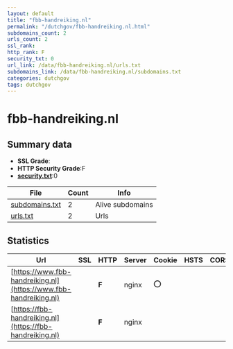 ```yaml
---
layout: default
title: "fbb-handreiking.nl"
permalink: "/dutchgov/fbb-handreiking.nl.html"
subdomains_count: 2
urls_count: 2
ssl_rank: 
http_rank: F
security_txt: 0
url_link: /data/fbb-handreiking.nl/urls.txt
subdomains_link: /data/fbb-handreiking.nl/subdomains.txt
categories: dutchgov
tags: dutchgov
---
```



# fbb-handreiking.nl
## Summary data


 - **SSL Grade**:
 - **HTTP Security Grade**:F
 - **[security.txt](https://www.digitaleoverheid.nl/nieuws/standaard-security-txt-nu-verplicht-voor-overheid/)**:0


| File       | Count | Info |
|------------|-------|------|
|[subdomains.txt](/DutchGovScope/data/fbb-handreiking.nl/subdomains.txt)|2|Alive subdomains|
|[urls.txt](/DutchGovScope/data/fbb-handreiking.nl/urls.txt)|2|Urls|


## Statistics


| Url | SSL | HTTP | Server | Cookie | HSTS | CORS | CTO | CSP | XFO | XXP | RP |FP| Tech |Title |
|--------|-------|-------|------|------|------|------|------|------|------|------|------|------|------|------|
|[https://www.fbb-handreiking.nl](https://www.fbb-handreiking.nl)| | **F**|nginx|:o: | | | | | | | :white_check_mark: | |Nginx PHP:8.2.26|Handboek Feminis...|
|[https://fbb-handreiking.nl](https://fbb-handreiking.nl)| | **F**|nginx| | | | | | | | :white_check_mark: | |Nginx Plesk|301 Moved Perman...|


